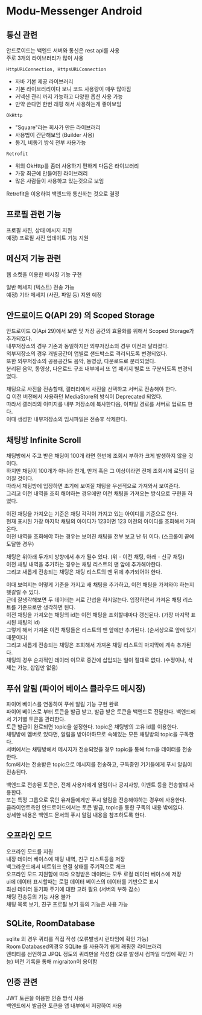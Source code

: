 # Modu-Messenger Android

## 통신 관련

안드로이드는 백엔드 서버와 통신은 rest api를 사용   
주로 3개의 라이브러리가 많이 사용  

`HttpURLConnection, HttpsURLConnection`  
* 자바 기본 제공 라이브러리
* 기본 라이브러리이다 보니 코드 사용량이 매우 많아짐
* 커넥션 관리 까지 가능하고 다양한 옵션 사용 가능
* 만약 쓴다면 한번 래핑 해서 사용하는게 좋아보임

`OkHttp`  
* "Square"라는 회사가 만든 라이브러리
* 사용법이 간단해보임 (Builder 사용)
* 동기, 비동기 방식 전부 사용가능

`Retrofit`  
* 위의 OkHttp를 좀더 사용하기 편하게 다듬은 라이브러리
* 가장 최근에 만들어진 라이브러리
* 많은 사람들이 사용하고 있는것으로 보임

Retrofit을 이용하여 백엔드와 통신하는 것으로 결정

## 프로필 관련 기능

프로필 사진, 상태 메시지 지원   
예정) 프로필 사진 업데이트 기능 지원   

## 메신저 기능 관련

웹 소켓을 이용한 메시징 기능 구현   

일반 메세지 (텍스트) 전송 가능   
예정) 기타 메세지 (사진, 파일 등) 지원 예정  

## 안드로이드 Q(API 29) 의 Scoped Storage

안드로이드 Q(Api 29)에서 보안 및 저장 공간의 효율화를 위해서 Scoped Storage가 추가되었다.  
내부저장소의 경우 기존과 동일하지만 외부저장소의 경우 이전과 달라졌다.  
외부저장소의 경우 개별공간이 앱별로 샌드박스로 격리되도록 변경되었다.  
또한 외부저장소의 공용공간도 음악, 동영상, 다운로드로 분리되었다.  
분리된 음악, 동영상, 다운로드 구조 내부에서 또 앱 패키지 별로 또 구분되도록 변경되었다.  

채팅으로 사진을 전송할때, 갤러리에서 사진을 선택하고 서버로 전송해야 한다.  
Q 이전 버전에서 사용하던 MediaStore의 방식이 Deprecated 되었다.  
따라서 갤러리의 이미지를 내부 저장소에 복사한다음, 이파일 경로를 서버로 업로드 한다.  
이때 생성한 내부저장소의 임시파일은 전송후 삭제한다.  

## 채팅방 Infinite Scroll

채팅방에서 주고 받은 채팅이 100개 라면 한번에 조회시 부하가 크게 발생하지 않을 것이다.  
하지만 채팅이 100개가 아니라 천개, 만개 혹은 그 이상이라면 전체 조회시에 로딩이 길어질 것이다.  
따라서 채팅방에 입장하면 초기에 보여질 채팅을 우선적으로 가져와서 보여준다.  
그리고 이전 내역을 조회 해야하는 경우에만 이전 채팅을 가져오는 방식으로 구현을 하였다.  

이전 채팅을 가져오는 기준은 채팅 각각이 가지고 있는 아이디를 기준으로 한다.  
현재 표시된 가장 마지막 채팅의 아이디가 123이면 123 이전의 아이디를 조회해서 가져온다.  
이전 내역을 조회해야 하는 경우는 보여진 채팅을 전부 보고 난 뒤 이다. (스크롤이 끝에 도달한 경우)  

채팅은 위아래 두가지 방향에서 추가 될수 있다. (위 - 이전 채팅, 아래 - 신규 채팅)   
이전 채팅 내역을 추가하는 경우는 채팅 리스트의 맨 앞에 추가해야한다.  
그리고 새롭게 전송되는 채팅은 채팅 리스트의 맨 뒤에 추가되어야 한다.  

이때 보여지는 어떻게 기준을 가지고 새 채팅을 추가하고, 이전 채팅을 가져와야 하는지 헷갈릴 수 있다.  
근데 잘생각해보면 두 데이터는 서로 간섭을 하지않는다. 입장하면서 가져온 채팅 리스트를 기준으로만 생각하면 된다.  
이전 채팅을 가져오는 채팅의 id는 이전 채팅을 조회할때마다 갱신된다. (가장 마지막 표시된 채팅의 id)  
그렇게 해서 가져온 이전 채팅들은 리스트의 맨 앞에만 추가된다. (순서상으로 앞에 있기 때문이다)  
그리고 새롭게 전송되는 채팅은 조회해서 가져온 채팅 리스트의 마지막에 계속 추가된다.   
채팅의 경우 순차적인 데이터 이므로 중간에 삽입되는 일이 절대로 없다. (수정이나, 삭제는 가능, 삽입만 없음)  

## 푸쉬 알림 (파이어 베이스 클라우드 메시징)

파이어 베이스를 연동하여 푸쉬 알림 기능 구현 완료   
파이어 베이스로 부터 토큰을 발급 받고, 발급 받은 토큰을 백엔드로 전달한다. 백엔드에서 기기별 토큰을 관리한다.  
토큰 발급이 완료되면 topic을 설정한다. topic은 채팅방의 고유 id를 이용한다.  
채팅방에 멤버로 있다면, 알림을 받아야하므로 속해있는 모든 채팅방의 topic을 구독한다.  
서버에서는 채팅방에서 메시지가 전송되었을 경우 topic을 통해 fcm을 데이터를 전송한다.  
fcm에서는 전송받은 topic으로 메시지를 전송하고, 구독중인 기기들에게 푸시 알림이 전송된다.  

백엔드로 전송된 토큰은, 전체 사용자에게 알림이나 공지사항, 이벤트 등을 전송할떄 사용한다.  
또는 특정 그룹으로 묶인 유저들에게만 푸시 알림을 전송해야하는 경우에 사용한다.  
클라이언트측인 안드로이드에서는 토큰 발급, topic을 통한 구독의 내용 밖에없다.  
상세한 내용은 백엔드 문서의 푸시 알림 내용을 참조하도록 한다.  

## 오프라인 모드

오프라인 모드를 지원  
내장 데이터 베이스에 채팅 내역, 친구 리스트등을 저장  
백그라운드에서 네트워크 연결 상태를 주기적으로 체크   
오프라인 모드 지원함에 따라 요청받은 데이터는 모두 로컬 데이터 베이스에 저장   
ui에 데이터 표시할때는 로컬 데이터 베이스의 데이터를 기반으로 표시    
최신 데이터 동기화 주기에 대한 고려 필요 (서버의 부하 감소)   
채팅 전송등의 기능 사용 불가   
채팅 목록 보기, 친구 프로필 보기 등의 기능은 사용 가능   

## SQLite, RoomDatabase

sqlite 의 경우 쿼리를 직접 작성 (오류발생시 런타임에 확인 가능)  
Room Databased의경우 SQLite 를 사용하기 쉽게 래핑한 라이브러리   
엔티티를 선언하고 JPQL 정도의 쿼리만을 작성함 (오류 발생시 컴파일 타임에 확인 가능)
버전 기록을 통해 migraiton이 용이함

## 인증 관련

JWT 토큰을 이용한 인증 방식 사용  
백엔드에서 발급한 토큰을 앱 내부에서 저장하여 사용  